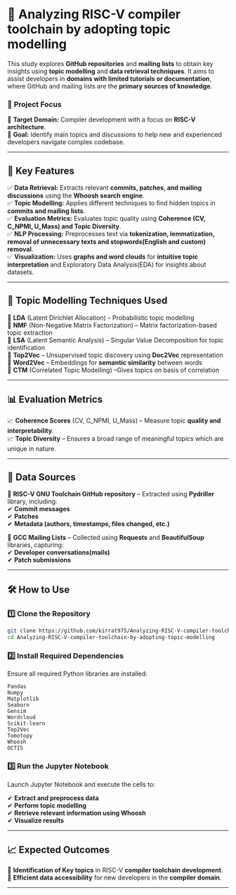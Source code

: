
# 🚀 Analyzing RISC-V compiler toolchain by adopting topic modelling 

This study explores **GitHub repositories** and **mailing lists** to obtain key insights using **topic modelling** and **data retrieval techniques**. It aims to assist developers in **domains with limited tutorials or documentation**, where GitHub and mailing lists are the **primary sources of knowledge**.  

### 🎯 **Project Focus**  
🔹 **Target Domain:** Compiler development with a focus on **RISC-V architecture**.  
🔹 **Goal:** Identify main topics and discussions to help new and experienced developers navigate complex codebase.  

---

## 🔑 **Key Features**  

✅ **Data Retrieval:** Extracts relevant **commits, patches, and mailing discussions** using the **Whoosh search engine**.  
✅ **Topic Modelling:** Applies different techniques to find hidden topics in **commits and mailing lists**.  
✅ **Evaluation Metrics:** Evaluates topic quality using **Coherence (CV, C_NPMI, U_Mass) and Topic Diversity**.  
✅ **NLP Processing:** Preprocesses text via **tokenization, lemmatization, removal of unnecessary texts and stopwords(English and custom) removal**.  
✅ **Visualization:** Uses **graphs and word clouds** for **intuitive topic interpretation** and Exploratory Data Analysis(EDA) for insights about datasets.  

---

## 🧠 **Topic Modelling Techniques Used**  

🔹 **LDA** (Latent Dirichlet Allocation) – Probabilistic topic modelling  
🔹 **NMF** (Non-Negative Matrix Factorization) – Matrix factorization-based topic extraction  
🔹 **LSA** (Latent Semantic Analysis) – Singular Value Decomposition for topic identification  
🔹 **Top2Vec** – Unsupervised topic discovery using **Doc2Vec** representation  
🔹 **Word2Vec** – Embeddings for **semantic similarity** between words  
🔹 **CTM** (Correlated Topic Modelling) –Gives topics on basis of correlation

---

## 📊 **Evaluation Metrics**  

📈 **Coherence Scores** (CV, C_NPMI, U_Mass) – Measure topic **quality and interpretability**.  
📈 **Topic Diversity** – Ensures a broad range of meaningful topics which are unique in nature.  

---

## 📂 **Data Sources**  

📌 **RISC-V GNU Toolchain GitHub repository** – Extracted using **Pydriller** library, including:  
✔ **Commit messages**  
✔ **Patches**  
✔ **Metadata (authors, timestamps, files changed, etc.)**  

📌 **GCC Mailing Lists** – Collected using **Requests** and **BeautifulSoup** libraries, capturing:  
✔ **Developer conversations(mails)**  
✔ **Patch submissions**  

---

## 🛠 **How to Use**  

### 1️⃣ **Clone the Repository**  
```bash
git clone https://github.com/kirrat975/Analyzing-RISC-V-compiler-toolchain-by-adopting-topic-modelling.git
cd Analyzing-RISC-V-compiler-toolchain-by-adopting-topic-modelling

```

### 2️⃣ **Install Required Dependencies**  
Ensure all required Python libraries are installed:  

```
Pandas  
Numpy  
Matplotlib  
Seaborn  
Gensim  
Wordcloud  
Scikit-learn  
Top2Vec  
Tomotopy  
Whoosh  
OCTIS  
```

### 3️⃣ **Run the Jupyter Notebook**  
Launch Jupyter Notebook and execute the cells to:  

✔ **Extract and preprocess data**  
✔ **Perform topic modelling**  
✔ **Retrieve relevant information using Whoosh**  
✔ **Visualize results**  

---

## 📈 **Expected Outcomes**  

🚀 **Identification of Key topics** in RISC-V **compiler toolchain development**.  
🔎 **Efficient data accessibility** for new developers in the **compiler domain**.  

---
